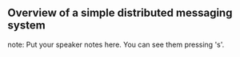 ##  Overview of a simple distributed messaging system

note:
    Put your speaker notes here.
    You can see them pressing 's'.

